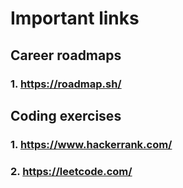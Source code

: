 # Important links 

## Career roadmaps 
### 1. https://roadmap.sh/

## Coding exercises 
### 1. https://www.hackerrank.com/
### 2. https://leetcode.com/
